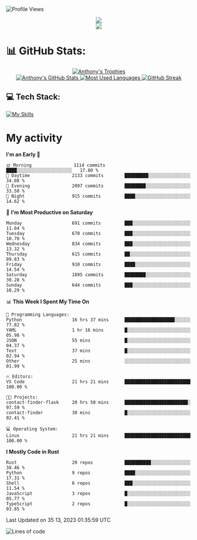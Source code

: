 
![Profile Views](https://komarev.com/ghpvc/?username=anthonymichaeltdm&label=Profile%20views&color=0e75b6&style=flat)

<!--profile banner-->
<div align="center">
  <img src="https://svg-banners.vercel.app/api?type=typeWriter&text1=Anthony%20Rubick&width=800&height=150" />
</div>

<!--profile views-->
<div align="center">
  <a href="https://u8views.com/github/AnthonyMichaelTDM">
    <img src="https://u8views.com/api/v1/github/profiles/68485672/views/day-week-month-total-count.svg">
  </a>
</div>

# 📊 GitHub Stats:

<!--trophies https://github.com/ryo-ma/github-profile-trophy -->
<div align="center"> 
  <a href="https://github.com/ryo-ma/github-profile-trophy">
    <picture>
      <source
        srcset="https://github-profile-trophy.vercel.app/?username=anthonymichaeltdm&theme=gitdimmed&no-frame=true&no-bg=true&column=-1"
        media="(prefers-color-scheme: dark)"
      />
      <source
        srcset="https://github-profile-trophy.vercel.app/?username=anthonymichaeltdm&theme=_____&no-frame=true&no-bg=true&column=-1"
        media="(prefers-color-scheme: light), (prefers-color-scheme: no-preference)"
      />
      <img src="https://github-profile-trophy.vercel.app/?username=anthonymichaeltdm&theme=gitdimmed&no-frame=true&no-bg=true&column=-1" alt="Anthony's Trophies" />
    </picture>
  </a>
</div>

<div align="center">
  <a href="https://github.com/anuraghazra/github-readme-stats">
    <picture>
      <source
        srcset="https://github-readme-stats.vercel.app/api?username=anthonymichaeltdm&show_icons=true&locale=en&theme=github_dark_dimmed&count_private=true&hide_border=true&include_all_commits=true"
        media="(prefers-color-scheme: dark)"
      />
      <source
        srcset="https://github-readme-stats.vercel.app/api?username=anthonymichaeltdm&show_icons=true&locale=en&theme=___&count_private=true&hide_border=true&include_all_commits=true"
        media="(prefers-color-scheme: light), (prefers-color-scheme: no-preference)"
      />
      <img src="https://github-readme-stats.vercel.app/api?username=anthonymichaeltdm&show_icons=true&locale=en&theme=github_dark_dimmed&count_private=true&hide_border=true&include_all_commits=true" alt="Anthony's GitHub Stats" />
    </picture>
  </a>
  
  <!--most used languages-->
  <a href="https://github.com/anuraghazra/github-readme-stats">
    <picture>
      <source
        srcset="https://github-readme-stats.vercel.app/api/top-langs?username=anthonymichaeltdm&show_icons=true&locale=en&layout=compact&theme=github_dark_dimmed&langs_count=8&count_private=true&size_weight=0.5&count_weight=0.5&hide_border=true"
        media="(prefers-color-scheme: dark)"
      />
      <source
        srcset="https://github-readme-stats.vercel.app/api/top-langs?username=anthonymichaeltdm&show_icons=true&locale=en&layout=compact&theme=____&langs_count=8&count_private=true&size_weight=0.5&count_weight=0.5&hide_border=true"
        media="(prefers-color-scheme: light), (prefers-color-scheme: no-preference)"
      />
      <img src="https://github-readme-stats.vercel.app/api/top-langs?username=anthonymichaeltdm&show_icons=true&locale=en&layout=compact&theme=github_dark_dimmed&langs_count=8&count_private=true&size_weight=0.5&count_weight=0.5&hide_border=true" alt="Most Used Languages" />
    </picture>
  </a>
  
  <!--streak https://git.io/streak-stats -->
  <a href="https://git.io/streak-stats">
    <picture>
      <source
        srcset="https://streak-stats.demolab.com?user=AnthonyMichaelTDM&theme=one-dark-pro&hide_border=true"
        media="(prefers-color-scheme: dark)"
      />
      <source
        srcset="https://streak-stats.demolab.com?user=AnthonyMichaelTDM&theme=_____&hide_border=true"
        media="(prefers-color-scheme: light), (prefers-color-scheme: no-preference)"
      />
      <img src="https://streak-stats.demolab.com?user=AnthonyMichaelTDM&theme=one-dark-pro&hide_border=true" alt="GitHub Streak" />
    </picture>
  </a>
</div>

<!--favorite languages and tools, and most used langs-->
## 💻 Tech Stack:

[![My Skills](https://skillicons.dev/icons?i=rust,actix,aws,github,githubactions,git,linux,bash,cpp,docker,java,latex,md,neovim,postgres,py,regex,vscode&theme=dark&perline=6)](https://skillicons.dev#gh-dark-mode-only)

# My activity

<!--START_SECTION:activity-->

<!--END_SECTION:activity-->

<!-- weekly activity https://github.com/AnthonyMichaelTDM/waka-readme-stats -->
<!--START_SECTION:waka-->
**I'm an Early 🐤** 

```text
🌞 Morning                1114 commits        ████░░░░░░░░░░░░░░░░░░░░░   17.80 % 
🌆 Daytime                2133 commits        █████████░░░░░░░░░░░░░░░░   34.08 % 
🌃 Evening                2097 commits        ████████░░░░░░░░░░░░░░░░░   33.50 % 
🌙 Night                  915 commits         ████░░░░░░░░░░░░░░░░░░░░░   14.62 % 
```
📅 **I'm Most Productive on Saturday** 

```text
Monday                   691 commits         ███░░░░░░░░░░░░░░░░░░░░░░   11.04 % 
Tuesday                  670 commits         ███░░░░░░░░░░░░░░░░░░░░░░   10.70 % 
Wednesday                834 commits         ███░░░░░░░░░░░░░░░░░░░░░░   13.32 % 
Thursday                 615 commits         ██░░░░░░░░░░░░░░░░░░░░░░░   09.83 % 
Friday                   910 commits         ████░░░░░░░░░░░░░░░░░░░░░   14.54 % 
Saturday                 1895 commits        ████████░░░░░░░░░░░░░░░░░   30.28 % 
Sunday                   644 commits         ███░░░░░░░░░░░░░░░░░░░░░░   10.29 % 
```


📊 **This Week I Spent My Time On** 

```text
💬 Programming Languages: 
Python                   16 hrs 37 mins      ███████████████████░░░░░░   77.82 % 
YAML                     1 hr 16 mins        █░░░░░░░░░░░░░░░░░░░░░░░░   05.98 % 
JSON                     55 mins             █░░░░░░░░░░░░░░░░░░░░░░░░   04.37 % 
Text                     37 mins             █░░░░░░░░░░░░░░░░░░░░░░░░   02.94 % 
Other                    25 mins             ░░░░░░░░░░░░░░░░░░░░░░░░░   01.99 % 

🔥 Editors: 
VS Code                  21 hrs 21 mins      █████████████████████████   100.00 % 

🐱‍💻 Projects: 
contact-finder-flask     20 hrs 50 mins      ████████████████████████░   97.59 % 
contact-finder           30 mins             █░░░░░░░░░░░░░░░░░░░░░░░░   02.41 % 

💻 Operating System: 
Linux                    21 hrs 21 mins      █████████████████████████   100.00 % 
```

**I Mostly Code in Rust** 

```text
Rust                     20 repos            ██████████░░░░░░░░░░░░░░░   38.46 % 
Python                   9 repos             ████░░░░░░░░░░░░░░░░░░░░░   17.31 % 
Shell                    6 repos             ███░░░░░░░░░░░░░░░░░░░░░░   11.54 % 
JavaScript               3 repos             █░░░░░░░░░░░░░░░░░░░░░░░░   05.77 % 
TypeScript               2 repos             █░░░░░░░░░░░░░░░░░░░░░░░░   03.85 % 
```




 Last Updated on 35 13, 2023 01:35:59 UTC
<!--END_SECTION:waka-->

<!--START_SECTION:loc-->
![Lines of code](https://img.shields.io/badge/From%20Hello%20World%20I%27ve%20Written-13.9%20million%20lines%20of%20code-blue)


<!--END_SECTION:loc-->
